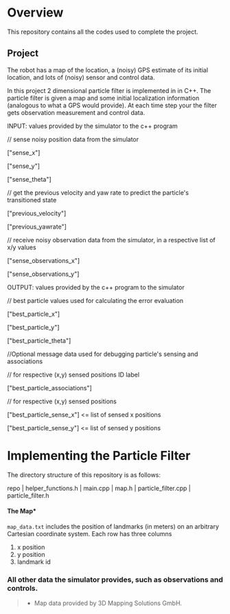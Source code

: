 # Overview
This repository contains all the codes used to complete the project.

## Project 
The robot has a map of the location, a (noisy) GPS estimate of its initial location, and lots of (noisy) sensor and control data.

In this project 2 dimensional particle filter is implemented in in C++. The particle filter is given a map and some initial localization information (analogous to what a GPS would provide). At each time step your the filter gets observation measurement and control data.


INPUT: values provided by the simulator to the c++ program

// sense noisy position data from the simulator

["sense_x"]

["sense_y"]

["sense_theta"]

// get the previous velocity and yaw rate to predict the particle's transitioned state

["previous_velocity"]

["previous_yawrate"]

// receive noisy observation data from the simulator, in a respective list of x/y values

["sense_observations_x"]

["sense_observations_y"]


OUTPUT: values provided by the c++ program to the simulator

// best particle values used for calculating the error evaluation

["best_particle_x"]

["best_particle_y"]

["best_particle_theta"]

//Optional message data used for debugging particle's sensing and associations

// for respective (x,y) sensed positions ID label

["best_particle_associations"]

// for respective (x,y) sensed positions

["best_particle_sense_x"] <= list of sensed x positions

["best_particle_sense_y"] <= list of sensed y positions

# Implementing the Particle Filter
The directory structure of this repository is as follows:

repo
    |   helper_functions.h
    |   main.cpp
    |   map.h
    |   particle_filter.cpp
    |   particle_filter.h

#### The Map*
`map_data.txt` includes the position of landmarks (in meters) on an arbitrary Cartesian coordinate system. Each row has three columns
1. x position
2. y position
3. landmark id

### All other data the simulator provides, such as observations and controls.

> * Map data provided by 3D Mapping Solutions GmbH.

